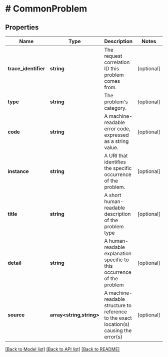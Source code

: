 # # CommonProblem

## Properties

Name | Type | Description | Notes
------------ | ------------- | ------------- | -------------
**trace_identifier** | **string** | The request correlation ID this problem comes from. | [optional]
**type** | **string** | The problem&#39;s category. | [optional]
**code** | **string** | A machine-readable  error code, expressed as a string value. | [optional]
**instance** | **string** | A URI that identifies the specific occurrence of the problem. | [optional]
**title** | **string** | A short human-readable description of the problem type | [optional]
**detail** | **string** | A human-readable explanation specific to this occurrence of the problem | [optional]
**source** | **array<string,string>** | A machine-readable structure to reference to the exact location(s) causing the error(s) | [optional]

[[Back to Model list]](../../README.md#models) [[Back to API list]](../../README.md#endpoints) [[Back to README]](../../README.md)
